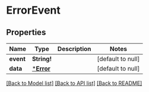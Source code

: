 # ErrorEvent

## Properties
Name | Type | Description | Notes
------------ | ------------- | ------------- | -------------
**event** | **String!** |  | [default to null]
**data** | [***Error**](Error.md) |  | [default to null]

[[Back to Model list]](../README.md#documentation-for-models) [[Back to API list]](../README.md#documentation-for-api-endpoints) [[Back to README]](../README.md)


